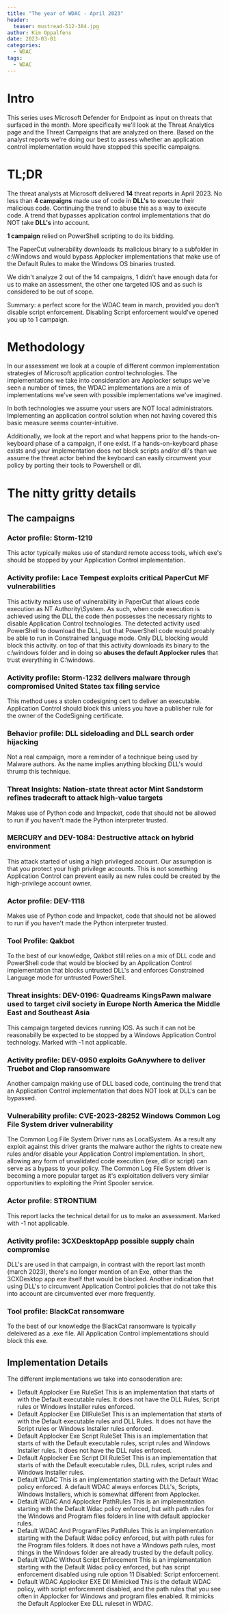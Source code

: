 ```yaml
---
title: "The year of WDAC - April 2023"
header:
  teaser: mustread-512-384.jpg
author: Kim Oppalfens
date: 2023-03-01
categories:
  - WDAC
tags:
  - WDAC
---
```


# Intro #
This series uses Microsoft Defender for Endpoint as input on threats that surfaced in the month. More specifically we'll look at the Threat Analytics page and the Threat Campaigns that are analyzed on there. Based on the analyst reports we're doing our best to assess whether an application control implementation would have stopped this specific campaigns. 

# TL;DR  #
The threat analysts at Microsoft delivered __14__ threat reports in April 2023. 
No less than __4 campaigns__ made use of code in __DLL's__ to execute their malicious code. Continuing the trend to abuse this as a way to execute code. A trend that bypasses application control implementations that do NOT take __DLL's__ into account.

__1 campaign__ relied on PowerShell scripting to do its bidding.

The PaperCut vulnerability downloads its malicious binary to a subfolder in c:\Windows and would bypass Applocker implementations that make use of the Default Rules to make the Windows OS binaries trusted.

We didn't analyze 2 out of the 14 campaigns, 1 didn't have enough data for us to make an assessment, the other one targeted IOS and as such is considered to be out of scope.

Summary: a perfect score for the WDAC team in march, provided you don't disable script enforcement. Disabling Script enforcement would've opened you up to 1 campaign.


# Methodology #
In our assessment we look at a couple of different common implementation strategies of Microsoft application control technologies. The implementations we take into consideration are Applocker setups we've seen a number of times, the WDAC implementations are a mix of implementations we've seen with possible implementations we've imagined.

In both technologies we assume your users are NOT local administrators. Implementing an application control solution when not having covered this basic measure seems counter-intuitive. 

Additionally, we look at the report and what happens prior to the hands-on-keyboard phase of a campaign, if one exist. If a hands-on-keyboard phase exists and your implementation does not block scripts and/or dll's than we assume the threat actor behind the keyboard can easily circumvent your policy by porting their tools to Powershell or dll.



# The nitty gritty details #
## The campaigns ##
### Actor profile: Storm-1219 ###
This actor typically makes use of standard remote access tools, which exe's should be stopped by your Application Control implementation.

### Activity profile: Lace Tempest exploits critical PaperCut MF vulnerabilities ###
This activity makes use of vulnerability in PaperCut that allows code execution as NT Authority\System. As such, when code execution is achieved using the DLL the code then possesses the necessary rights to disable Application Control technologies.
The detected activity used PowerShell to download the DLL, but that PowerShell code would proably be able to run in Constrained language mode. Only DLL blocking would block this activity. on top of that this activity downloads its binary to the c:\windows folder and in doing so __abuses the default Applocker rules__ that trust everything in C:\windows.

### Activity profile: Storm-1232 delivers malware through compromised United States tax filing service ###
This method uses a stolen codesigning cert to deliver an executable. Application Control should block this unless you have a publisher rule for the owner of the CodeSigning certificate.

### Behavior profile: DLL sideloading and DLL search order hijacking ###
Not a real campaign, more a reminder of a technique being used by Malware authors. As the name implies anything blocking DLL's would thrump this technique.

### Threat Insights: Nation-state threat actor Mint Sandstorm refines tradecraft to attack high-value targets ###
Makes use of Python code and Impacket, code that should not be allowed to run if you haven't made the Python interpreter trusted.
### MERCURY and DEV-1084: Destructive attack on hybrid environment ###
This attack started of using a high privileged account. Our assumption is that you protect your high privilege accounts. This is not something Application Control can prevent easily as new rules could be created by the high-privilege account owner.

### Actor profile: DEV-1118 ###
Makes use of Python code and Impacket, code that should not be allowed to run if you haven't made the Python interpreter trusted.

### Tool Profile: Qakbot ###
To the best of our knowledge, Qakbot still relies on a mix of DLL code and PowerShell code that would be blocked by an Application Control implementation that blocks untrusted DLL's and enforces Constrained Language mode for untrusted PowerShell.

### Threat insights: DEV-0196: Quadreams KingsPawn malware used to target civil society in Europe  North America  the Middle East  and Southeast Asia ###
This campaign targeted devices running IOS. As such it can not be reasonabilly be expected to be stopped by a Windows Application Control technology. Marked with -1 not applicable.

### Activity profile: DEV-0950 exploits GoAnywhere to deliver Truebot and Clop ransomware ###
Another campaign making use of DLL based code, continuing the trend that an Application Control implementation that does NOT look at DLL's can be bypassed.

### Vulnerability profile: CVE-2023-28252 Windows Common Log File System driver vulnerability ###
The Common Log File System Driver runs as LocalSystem. As a result any exploit against this driver grants the malware author the rights to create new rules and/or disable your Application Control implementation. In short, allowing any form of unvalidated code execution (exe, dll or script) can serve as a bypass to your policy. The Common Log File System driver is becoming a more popular target as it's exploitation delivers very similar opportunities to exploiting the Print Spooler service.

### Actor profile: STRONTIUM ###
This report lacks the technical detail for us to make an assessment. Marked with -1 not applicable.

### Activity profile: 3CXDesktopApp possible supply chain compromise ###
DLL's are used in that campaign, in contrast with the report last month (march 2023), there's no longer mention of an Exe, other than the 3CXDesktop app exe itself that would be blocked. Another indication that using DLL's to circumvent Application Control policies that do not take this into account are circumvented ever more frequently.

### Tool profile: BlackCat ransomware ###
To the best of our knowledge the BlackCat ransomware is typically deleivered as a .exe file. All Application Control implementations should block this exe.

## Implementation Details ##
The different implementations we take into consoderation are:

* Default Applocker Exe RuleSet
  This is an implementation that starts of with the Default executable rules. It does not have the DLL Rules, Script rules or Windows Installer rules enforced. 
* Default Applocker Exe DllRuleSet
  This is an implementation that starts of with the Default executable rules and DLL Rules. It does not have the Script rules or Windows Installer rules enforced. 
* Default Applocker Exe Script RuleSet
  This is an implementation that starts of with the Default executable rules, script rules and Windows Installer rules. It does not have the DLL rules enforced.
* Default Applocker Exe Script Dll RuleSet
This is an implementation that starts of with the Default executable rules, DLL rules, script rules and Windows Installer rules. 
* Default WDAC
This is an implementation starting with the Default Wdac policy enforced. A default WDAC always enforces DLL's, Scripts, Windows Installers, which is somewhat different from Applocker.
* Default WDAC And Applocker PathRules
This is an implementation starting with the Default Wdac policy enforced, but with path rules for the Windows and Program files folders in line with default applocker rules.
* Default WDAC And ProgramFiles PathRules
This is an implementation starting with the Default Wdac policy enforced, but with path rules for the Program files folders. It does not have a Windows path rules, most things in the Windows folder are already trusted by the default policy.
* Default WDAC Without Script Enforcement
This is an implementation starting with the Default Wdac policy enforced, but has script enforcement disabled using rule option 11 Disabled: Script enforcement.
* Default WDAC Applocker EXE Dll Mimicked
This is the default WDAC policy, with script enforcement disabled, and the path rules that you see often in Applocker for Windows and program files enabled. It mimicks the Default Applocker Exe DLL ruleset in WDAC.



